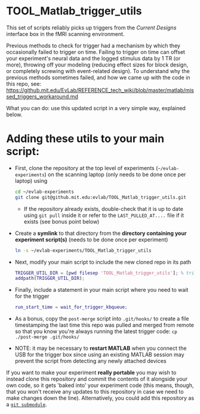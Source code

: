 # TOOL_Matlab_trigger_utils

This set of scripts reliably picks up triggers from the _Current Designs_ interface box in 
the fMRI scanning environment. 

Previous methods to check for trigger had a mechanism by which they occasionally failed to trigger on time.
Failing to trigger on time can offset your experiment's neural data and the logged stimulus data by 1 TR (or more),
throwing off your modeling (reducing effect sizes for block design, or completely screwing with event-related design).
To understand why the previous methods sometimes failed, and how we came up with the code in this repo, see:
https://github.mit.edu/EvLab/REFERENCE_tech_wiki/blob/master/matlab/missed_triggers_workaround.md

What you can do: use this updated script in a very simple way, explained below. 

# Adding these utils to your main script:

- First, clone the repository at the top level of experiments (`~/evlab-experiments`) 
    on the scanning laptop (only needs to be done once per laptop) using
    ```bash
    cd ~/evlab-experiments
    git clone git@github.mit.edu:evlab/TOOL_Matlab_trigger_utils.git
    ```
    - If the repository already exists, double-check that it is up to date using `git pull` inside it
        or refer to the `LAST_PULLED_AT....` file if it exists (see bonus point below)
    
- Create a **symlink** to that directory from the **directory containing your experiment script(s)** (needs to be done once per experiment)
    ```bash
    ln -s ~/evlab-experiments/TOOL_Matlab_trigger_utils
    ```

- Next, modify your main script to include the new cloned repo in its path
    ```matlab
    TRIGGER_UTIL_DIR = [pwd filesep 'TOOL_Matlab_trigger_utils']; % trigger utils dir
    addpath(TRIGGER_UTIL_DIR);
    ```

- Finally, include a statement in your main script where you need to wait for the trigger
    ```matlab
    run_start_time = wait_for_trigger_kbqueue;
    ```

- As a bonus, copy the `post-merge` script into `.git/hooks/` to create a file
    timestamping the last time this repo was pulled and merged from remote so that
    you know you're always running the latest trigger code: `cp ./post-merge .git/hooks/`
   
- NOTE: it may be necessary to **restart MATLAB** when you connect the USB for the trigger box
    since using an existing MATLAB session may prevent the script from detecting any
    newly attached devices
    
    
If you want to make your experiment **really portable** you may wish to instead clone this repository 
and commit the contents of it alongside your own code, so it gets 'baked into' your experiment code
(this means, though, that you won't receive any updates to this repository in case we need to make
changes down the line). Alternatively, you could add this repository as a [`git submodule`](https://git-scm.com/book/en/v2/Git-Tools-Submodules).
